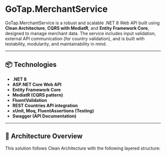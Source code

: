 # GoTap.MerchantService

GoTap.MerchantService is a robust and scalable .NET 8 Web API built using **Clean Architecture**, **CQRS with MediatR**, and **Entity Framework Core**, designed to manage merchant data. The service includes input validation, external API communication (for country validation), and is built with testability, modularity, and maintainability in mind.

---

## 📦 Technologies

- **.NET 8**
- **ASP.NET Core Web API**
- **Entity Framework Core**
- **MediatR (CQRS pattern)**
- **FluentValidation**
- **REST Countries API integration**
- **xUnit, Moq, FluentAssertions (Testing)**
- **Swagger (API Documentation)**

---

## 🧩 Architecture Overview

This solution follows Clean Architecture with the following layered structure:

